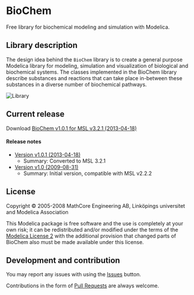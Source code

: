 # BioChem

Free library for biochemical modeling and simulation with Modelica.

## Library description

The design idea behind the `BioChem` library is to create a general purpose Modelica library
for modeling, simulation and visualization of biological and biochemical systems.
The classes implemented in the BioChem library describe substances and reactions that can
take place in-between these substances in a diverse number of biochemical pathways.


![Library](BioChem%201.0.1/Resources/Images/Library.png)


## Current release

Download [BioChem v1.0.1 for MSL v3.2.1 (2013-04-18)](../../archive/v1.0.1.zip)

#### Release notes

* [Version v1.0.1 (2013-04-18)](../../archive/v1.0.1.zip)
  * Summary: Converted to MSL 3.2.1
* [Version v1.0 (2009-08-31)](../../archive/v1.0.zip)
  * Summary: Initial version, compatible with MSL v2.2.2

## License

Copyright &copy; 2005-2008 MathCore Engineering AB, Linköpings universitet and Modelica Association

This Modelica package is free software and the use is completely at your own risk;
it can be redistributed and/or modified under the terms of the [Modelica License 2](https://modelica.org/licenses/ModelicaLicense2)
with the additional provision that changed parts of BioChem also must be made available under this license.

## Development and contribution

You may report any issues with using the [Issues](https://github.com/OpenModelica/BioChem/issues) button.

Contributions in the form of [Pull Requests](https://github.com/OpenModelica/BioChem/pulls) are always welcome.
